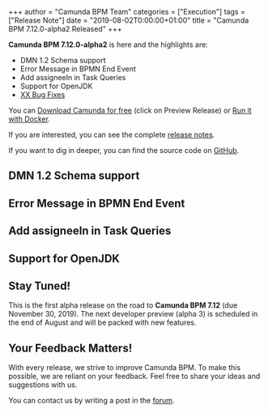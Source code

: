 +++
author = "Camunda BPM Team"
categories = ["Execution"]
tags = ["Release Note"]
date = "2019-08-02T0:00:00+01:00"
title = "Camunda BPM 7.12.0-alpha2 Released"
+++

**Camunda BPM 7.12.0-alpha2** is here and the highlights are:

* DMN 1.2 Schema support
* Error Message in BPMN End Event
* Add assigneeIn in Task Queries
* Support for OpenJDK
* [XX Bug Fixes](https://app.camunda.com/jira/issues/?jql=issuetype%20%3D%20%22Bug%20Report%22%20AND%20fixVersion%20%3D%207.12.0-alpha2)

You can [Download Camunda for free](https://camunda.com/download/) (click on Preview Release) or [Run it with Docker](https://hub.docker.com/r/camunda/camunda-bpm-platform/).


If you are interested, you can see the complete [release notes](LINK).

If you want to dig in deeper, you can find the source code on [GitHub](https://github.com/camunda/camunda-bpm-platform/releases/tag/7.12.0-alpha2).

<!--more-->

## DMN 1.2 Schema support


## Error Message in BPMN End Event


## Add assigneeIn in Task Queries


## Support for OpenJDK


## Stay Tuned!

This is the first alpha release on the road to **Camunda BPM 7.12** (due November 30, 2019). The next developer preview
(alpha 3) is scheduled in the end of August and will be packed with new features.

## Your Feedback Matters!

With every release, we strive to improve Camunda BPM. To make this possible, we are reliant on your feedback. Feel free to share your ideas and suggestions with us.

You can contact us by writing a post in the [forum](https://forum.camunda.org/).
